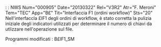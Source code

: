  :  : NWS Num="000905" Date="20130322" Rel="V3R2" Atr="F. Meroni" Tem="TEC" App="B£" Tit="Interfaccia F1 (ordini workflow)" Sts="20"
Nell'interfaccla £IF1 degli ordini di workflow, è stato corretta la pulizia iniziale degli indicatori utilizzati per determinare il numero di chiavi da utlizzare nell'operazione sul file.

Programmi modificati : 
B£IF1_SM
